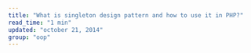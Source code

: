 ```yaml
---
title: "What is singleton design pattern and how to use it in PHP?"
read_time: "1 min"
updated: "october 21, 2014"
group: "oop"
---
```


